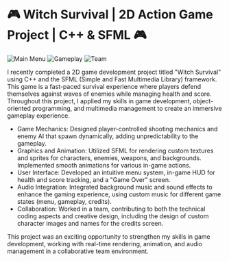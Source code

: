 # 🎮 Witch Survival | 2D Action Game Project | C++ & SFML 🎮

![Main Menu](https://github.com/user-attachments/assets/cae5305d-49ec-449b-aedf-a44b02325218)
![Gameplay](https://github.com/user-attachments/assets/6b83cfab-ad26-4cd1-8c17-84f16cba6b54)
![Team](https://github.com/user-attachments/assets/739f56c8-e81f-4bc3-b3af-6f583ed3d8c3)


I recently completed a 2D game development project titled "Witch Survival" using C++ and the SFML (Simple and Fast Multimedia Library) framework. This game is a fast-paced survival experience where players defend themselves against waves of enemies while managing health and score. Throughout this project, I applied my skills in game development, object-oriented programming, and multimedia management to create an immersive gameplay experience.

- Game Mechanics:
  Designed player-controlled shooting mechanics and enemy AI that spawn dynamically, adding unpredictability to the gameplay.
- Graphics and Animation:
  Utilized SFML for rendering custom textures and sprites for characters, enemies, weapons, and backgrounds. Implemented smooth animations for various in-game actions.
- User Interface:
  Developed an intuitive menu system, in-game HUD for health and score tracking, and a "Game Over" screen.
- Audio Integration:
  Integrated background music and sound effects to enhance the gaming experience, using custom music for different game states (menu, gameplay, credits).
- Collaboration:
  Worked in a team, contributing to both the technical coding aspects and creative design, including the design of custom character images and names for the credits screen.

This project was an exciting opportunity to strengthen my skills in game development, working with real-time rendering, animation, and audio management in a collaborative team environment.
